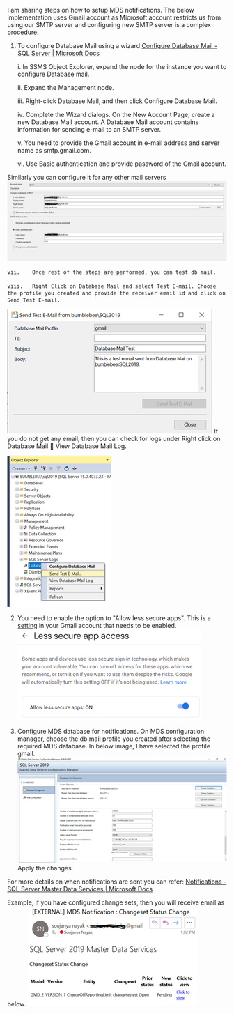 I am sharing steps on how to setup MDS notifications. The below implementation uses Gmail account as Microsoft account restricts us from using our SMTP server and configuring new SMTP server is a complex procedure.

1.	To configure Database Mail using a wizard [Configure Database Mail - SQL Server | Microsoft Docs](https://nam06.safelinks.protection.outlook.com/?url=https%3A%2F%2Fdocs.microsoft.com%2Fen-us%2Fsql%2Frelational-databases%2Fdatabase-mail%2Fconfigure-database-mail%3Ff1url%3D%253FappId%253DDev15IDEF1%2526l%253DEN-US%2526k%253Dk(sql13.swb.dbmail.sendtestemail.test.f1)%2526rd%253Dtrue%26view%3Dsql-server-ver15&data=04%7C01%7CTiffany.Fischer%40microsoft.com%7Ca8454396ecf74ee392d308d898368859%7C72f988bf86f141af91ab2d7cd011db47%7C1%7C1%7C637426707806378459%7CUnknown%7CTWFpbGZsb3d8eyJWIjoiMC4wLjAwMDAiLCJQIjoiV2luMzIiLCJBTiI6Ik1haWwiLCJXVCI6Mn0%3D%7C1000&sdata=OwZqyOGrLX3eyBvU5GWbcvZ9apYVBIeQxtCFnGvf3Gw%3D&reserved=0)

    i.	In SSMS Object Explorer, expand the node for the instance you want to configure Database mail.

    ii.	Expand the Management node.
    
    iii.	Right-click Database Mail, and then click Configure Database Mail.

    iv.	Complete the Wizard dialogs. On the New Account Page, create a new Database Mail account. A Database Mail account contains information for sending e-mail to an SMTP server.

    v.	You need to provide the Gmail account in e-mail address and server name as smtp.gmail.com.

    vi.	Use Basic authentication and provide password of the Gmail account.

Similarly you can configure it for any other mail servers
![image.png](/.attachments/image-d99944c0-61ce-4504-a94e-ba070a82ab41.png)

    vii.	Once rest of the steps are performed, you can test db mail.
    
    viii.	Right Click on Database Mail and select Test E-mail. Choose the profile you created and provide the receiver email id and click on Send Test E-mail.

![image.png](/.attachments/image-c929edc3-cdef-4b85-9961-0d5c1fca6bdc.png) 
If you do not get any email, then you can check for logs under Right click on Database Mail  View Database Mail Log.

 ![image.png](/.attachments/image-fb050ccf-cf4c-47e9-8815-c401cc117f2f.png)

2.	You need to enable the option to "Allow less secure apps". This is a [setting](https://nam06.safelinks.protection.outlook.com/?url=https%3A%2F%2Fmyaccount.google.com%2Flesssecureapps&data=04%7C01%7CTiffany.Fischer%40microsoft.com%7Ca8454396ecf74ee392d308d898368859%7C72f988bf86f141af91ab2d7cd011db47%7C1%7C1%7C637426707806388416%7CUnknown%7CTWFpbGZsb3d8eyJWIjoiMC4wLjAwMDAiLCJQIjoiV2luMzIiLCJBTiI6Ik1haWwiLCJXVCI6Mn0%3D%7C1000&sdata=0tRxo31TDnfOuJ4d94FnljXTgLwJ%2FFDCCKAOXUDNzoo%3D&reserved=0) in your Gmail account that needs to be enabled.
![image.png](/.attachments/image-ea3390cc-5ebe-447f-9dc7-0c7182a21e67.png)
 

3.	Configure MDS database for notifications.
On MDS configuration manager, choose the db mail profile you created after selecting the required MDS database. In below image, I have selected the profile gmail.
 ![image.png](/.attachments/image-48bf81ed-fc45-4863-be69-d183ad864311.png)
Apply the changes.

For more details on when notifications are sent you can refer: [Notifications - SQL Server Master Data Services | Microsoft Docs](https://nam06.safelinks.protection.outlook.com/?url=https%3A%2F%2Fdocs.microsoft.com%2Fen-us%2Fsql%2Fmaster-data-services%2Fnotifications-master-data-services%3Fview%3Dsql-server-ver15&data=04%7C01%7CTiffany.Fischer%40microsoft.com%7Ca8454396ecf74ee392d308d898368859%7C72f988bf86f141af91ab2d7cd011db47%7C1%7C1%7C637426707806388416%7CUnknown%7CTWFpbGZsb3d8eyJWIjoiMC4wLjAwMDAiLCJQIjoiV2luMzIiLCJBTiI6Ik1haWwiLCJXVCI6Mn0%3D%7C1000&sdata=DwX88jvNxDJIjNHBNEkQq8HZdV9468E55bixNtHHLIg%3D&reserved=0)

Example, if you have configured change sets, then you will receive email as below.
 ![image.png](/.attachments/image-f0fef90a-6dc6-4051-8fbd-55a0f4f0567f.png)